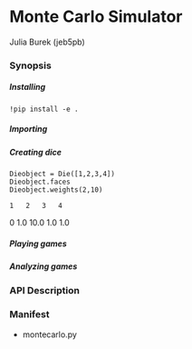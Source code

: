 # Monte Carlo Simulator
Julia Burek (jeb5pb)

### Synopsis
##### Installing
```
!pip install -e .
```

##### Importing


##### Creating dice
```
Dieobject = Die([1,2,3,4])
Dieobject.faces
Dieobject.weights(2,10)
```
	1	2	3	4
0	1.0	10.0	1.0	1.0

##### Playing games


##### Analyzing games


### API Description



### Manifest
- montecarlo.py

